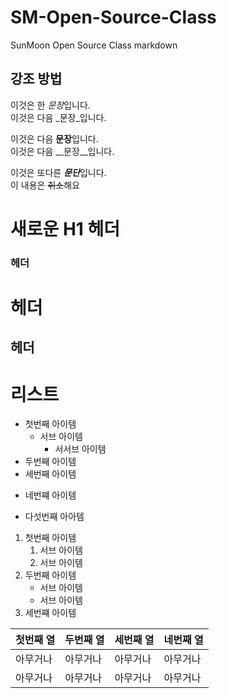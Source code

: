 # SM-Open-Source-Class
SunMoon Open Source Class markdown

## 강조 방법
이것은 한 *문장*입니다.  
이것은 다음 _문장_입니다.

이것은 다음 **문장**입니다.  
이것은 다음 __문장__입니다.

이것은 또다른 ***문단***입니다.  
이 내용은 ~~취소~~해요

# 새로운 H1 헤더
### 헤더
헤더
====
헤더
----

# 리스트
- 첫번째 아이템
  - 서브 아이템
    - 서서브 아이템
- 두번째 아이템
- 세번째 아이템
* 네번쨰 아이템
+ 다섯번째 아아템  

1. 첫번째 아이템
   1. 서브 아이템
   2. 서브 아이템
2. 두번째 아이템
   - 서브 아이템
   - 서브 아이템
4. 세번쨰 아이템

| 첫번째 열 | 두번째 열 | 세번째 열 | 네번째 열 |  
|----------|:---------|:----------|----------|  
|  아무거나 | 아무거나 |  아무거나  | 아무거나  |  
|  아무거나 | 아무거나 |  아무거나  | 아무거나  |  
 
